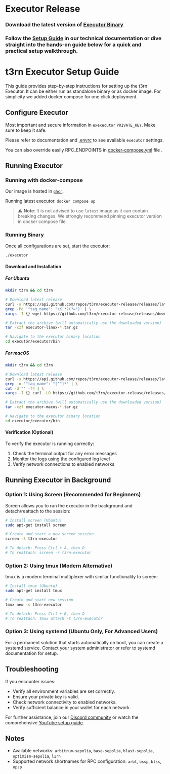 # Executor Release

### Download the latest version of [Executor Binary](https://github.com/t3rn/executor-release/releases/)

### Follow the [Setup Guide](https://docs.t3rn.io/executor/become-an-executor/binary-setup) in our technical documentation or dive straight into the hands-on guide below for a quick and practical setup walkthrough.

# t3rn Executor Setup Guide

This guide provides step-by-step instructions for setting up the t3rn Executor. It can be either run as standalone binary or as docker image. For simplicity we added docker compose for one click deployment.

## Configure Executor

Most important and secure information in `exexecutor` `PRIVATE_KEY`. Make sure to keep it safe.

Please refer to documentation and [.envrc](./envrc)  to see available `executor` settings.

You can also override easily RPC_ENDPOINTS in [docker-compose.yml](./docker-compose.yml) file .

## Running Executor

### Running with docker-compose

Our image is hosted in [`ghcr`](https://github.com/t3rn/t3rn/pkgs/container/executor). 

Running latest executor.
`docker compose up`

> ⚠️ **Note**: It is not advised to use `latest` image as it can contain breaking changes. We strongly recommend pinning executor version in docker compose file.

### Running Binary

Once all configurations are set, start the executor:

```bash
./executor
```

#### Download and Installation

##### For Ubuntu
```bash
mkdir t3rn && cd t3rn

# Download latest release
curl -s https://api.github.com/repos/t3rn/executor-release/releases/latest | \
grep -Po '"tag_name": "\K.*?(?=")' | \
xargs -I {} wget https://github.com/t3rn/executor-release/releases/download/{}/executor-linux-{}.tar.gz

# Extract the archive (will automatically use the downloaded version)
tar -xzf executor-linux-*.tar.gz

# Navigate to the executor binary location
cd executor/executor/bin
```

##### For macOS
```bash
mkdir t3rn && cd t3rn

# Download latest release
curl -s https://api.github.com/repos/t3rn/executor-release/releases/latest | \
grep -o '"tag_name": "[^"]*' | \
cut -d'"' -f4 | \
xargs -I {} curl -LO https://github.com/t3rn/executor-release/releases/download/{}/executor-macos-{}.tar.gz

# Extract the archive (will automatically use the downloaded version)
tar -xzf executor-macos-*.tar.gz

# Navigate to the executor binary location
cd executor/executor/bin
```

#### Verification (Optional)

To verify the executor is running correctly:
1. Check the terminal output for any error messages
2. Monitor the logs using the configured log level
3. Verify network connections to enabled networks

## Running Executor in Background

### Option 1: Using Screen (Recommended for Beginners)
Screen allows you to run the executor in the background and detach/reattach to the session:

```bash
# Install screen (Ubuntu)
sudo apt-get install screen

# Create and start a new screen session
screen -S t3rn-executor

# To detach: Press Ctrl + A, then D
# To reattach: screen -r t3rn-executor
```

### Option 2: Using tmux (Modern Alternative)
tmux is a modern terminal multiplexer with similar functionality to screen:

```bash
# Install tmux (Ubuntu)
sudo apt-get install tmux

# Create and start new session
tmux new -s t3rn-executor

# To detach: Press Ctrl + B, then D
# To reattach: tmux attach -t t3rn-executor
```

### Option 3: Using systemd (Ubuntu Only, For Advanced Users)
For a permanent solution that starts automatically on boot, you can create a systemd service. Contact your system administrator or refer to systemd documentation for setup.


## Troubleshooting

If you encounter issues:  
- Verify all environment variables are set correctly.  
- Ensure your private key is valid.  
- Check network connectivity to enabled networks.  
- Verify sufficient balance in your wallet for each network.  

For further assistance, join our [Discord community](https://discord.com/invite/S5kHFQTtp6) or watch the comprehensive [YouTube setup guide](https://youtu.be/KYFWwV6ZkLY).  


## Notes

- Available networks: `arbitrum-sepolia`, `base-sepolia`, `blast-sepolia`, `optimism-sepolia`, `l1rn`
- Supported network shortnames for RPC configuration: `arbt`, `bssp`, `blss`, `opsp`
